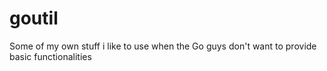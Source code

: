 # goutil
Some of my own stuff i like to use when the Go guys don't want to provide basic functionalities
